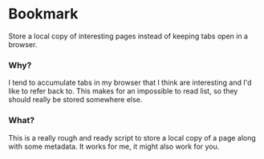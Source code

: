 # Bookmark

Store a local copy of interesting pages instead of keeping tabs open in a browser.

### Why?

I tend to accumulate tabs in my browser that I think are interesting and I'd like to refer back to.
This makes for an impossible to read list, so they should really be stored somewhere else.

### What?

This is a really rough and ready script to store a local copy of a page along with some metadata.
It works for me, it might also work for you.
